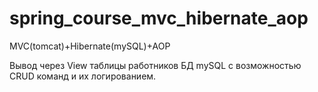 # spring_course_mvc_hibernate_aop
MVC(tomcat)+Hibernate(mySQL)+AOP

Вывод через View таблицы работников БД mySQL с возможностью CRUD команд и их логированием.
